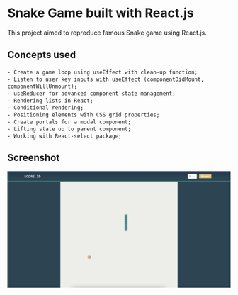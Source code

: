 # Snake Game built with React.js

This project aimed to reproduce famous Snake game using React.js.

## Concepts used

    - Create a game loop using useEffect with clean-up function;
    - Listen to user key inputs with useEffect (componentDidMount, componentWillUnmount);
    - useReducer for advanced component state management;
    - Rendering lists in React;
    - Conditional rendering;
    - Positioning elements with CSS grid properties;
    - Create portals for a modal component;
    - Lifting state up to parent component;
    - Working with React-select package;

## Screenshot

![](./public/snapshot.jpg)


